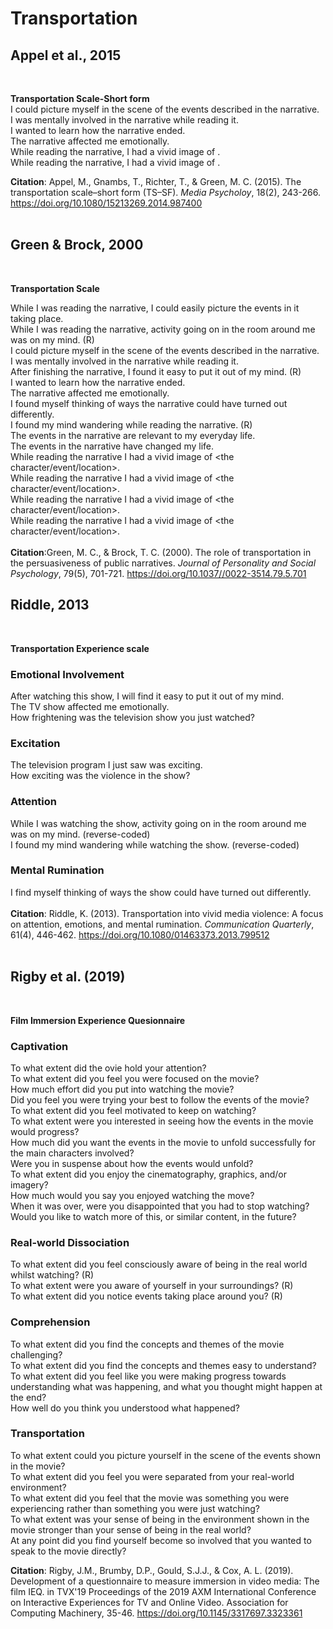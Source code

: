 # Transportation 
## Appel et al., 2015
<br />

**Transportation Scale-Short form** <br />
I could picture myself in the scene of the events described in the narrative. <br />
I was mentally involved in the narrative while reading it. <br />
I wanted to learn how the narrative ended. <br />
The narrative affected me emotionally. <br />
While reading the narrative, I had a vivid image of <character/>. <br />
While reading the narrative, I had a vivid image of <character/>. <br />

**Citation**: Appel, M., Gnambs, T., Richter, T., & Green, M. C. (2015). The transportation scale–short form (TS–SF). _Media Psycholoy_, 18(2), 243-266. https://doi.org/10.1080/15213269.2014.987400 <br />
<br />

## Green & Brock, 2000
<br /> 

**Transportation Scale** <br />

While I was reading the narrative, I could easily picture the events in it taking place. <br />
While I was reading the narrative, activity going on in the room around me was on my mind. (R) <br />
I could picture myself in the scene of the events described in the narrative. <br />
I was mentally involved in the narrative while reading it. <br />
After finishing the narrative, I found it easy to put it out of my mind. (R) <br />
I wanted to learn how the narrative ended. <br />
The narrative affected me emotionally. <br />
I found myself thinking of ways the narrative could have turned out differently. <br />
I found my mind wandering while reading the narrative. (R) <br />
The events in the narrative are relevant to my everyday life. <br />
The events in the narrative have changed my life.  <br />
While reading the narrative I had a vivid image of <the character/event/location>. <br />
While reading the narrative I had a vivid image of <the character/event/location>. <br />
While reading the narrative I had a vivid image of <the character/event/location>. <br />
While reading the narrative I had a vivid image of <the character/event/location>.  <br />
<br />
**Citation**:Green, M. C., & Brock, T. C. (2000). The role of transportation in the persuasiveness of public narratives. _Journal of Personality and Social Psychology_, 79(5), 701-721. https://doi.org/10.1037//0022-3514.79.5.701 <br />
 
## Riddle, 2013
<br />

**Transportation Experience scale** <br />

### Emotional Involvement

After watching this show, I will find it easy to put it out of my mind. <br />
The TV show affected me emotionally. <br />
How frightening was the television show you just watched? <br />

### Excitation

The television program I just saw was exciting. <br />
How exciting was the violence in the show? <br />

### Attention

While I was watching the show, activity going on in the room around me was on my mind. (reverse-coded) <br />
I found my mind wandering while watching the show. (reverse-coded) <br />

### Mental Rumination

I find myself thinking of ways the show could have turned out differently. <br />
<br />
**Citation**: Riddle, K. (2013). Transportation into vivid media violence: A focus on attention, emotions, and mental rumination. _Communication Quarterly_, 61(4), 446-462. https://doi.org/10.1080/01463373.2013.799512 <br />
<br /> 


## Rigby et al. (2019)
<br />

**Film Immersion Experience Quesionnaire** <br />

### Captivation

To what extent did the ovie hold your attention? <br />
To what extent did you feel you were focused on the movie? <br />
How much effort did you put into watching the movie? <br />
Did you feel you were trying your best to follow the events of the movie? <br />
To what extent did you feel motivated to keep on watching? <br />
To what extent were you interested in seeing how the events in the movie would progress? <br />
How much did you want the events in the movie to unfold successfully for the main characters involved? <br />
Were you in suspense about how the events would unfold? <br />
To what extent did you enjoy the cinematography, graphics, and/or imagery? <br />
How much would you say you enjoyed watching the move? <br />
When it was over, were you disappointed that you had to stop watching? <br />
Would you like to watch more of this, or similar content, in the future? <br />

### Real-world Dissociation
To what extent did you feel consciously aware of being in the real world whilst watching? (R) <br />
To what extent were you aware of yourself in your surroundings? (R) <br />
To what extent did you notice events taking place around you? (R) <br />

### Comprehension
To what extent did you find the concepts and themes of the movie challenging? <br />
To what extent did you find the concepts and themes easy to understand? <br />
To what extent did you feel like you were making progress towards understanding what was happening, and what you thought might happen at the end? <br />
How well do you think you understood what happened? <br />

### Transportation
To what extent could you picture yourself in the scene of the events shown in the movie? <br />
To what extent did you feel you were separated from your real-world environment? <br />
To what extent did you feel that the movie was something you were experiencing rather than something you were just watching? <br />
To what extent was your sense of being in the environment shown in the movie stronger than your sense of being in the real world?<br />
At any point did you find yourself become so involved that you wanted to speak to the movie directly? <br />

**Citation**: Rigby, J.M., Brumby, D.P., Gould, S.J.J., & Cox, A. L. (2019). Development of a questionnaire to measure immersion in video media: The film IEQ. in TVX'19 Proceedings of the 2019 AXM International Conference on Interactive Experiences for TV and Online Video. Association for Computing Machinery, 35-46. https://doi.org/10.1145/3317697.3323361



